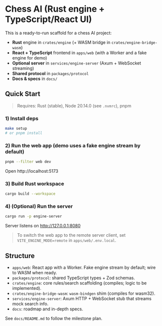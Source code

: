 # Chess AI (Rust engine + TypeScript/React UI)

This is a ready-to-run scaffold for a chess AI project:

- **Rust** engine in `crates/engine` (+ WASM bridge in `crates/engine-bridge-wasm`)
- **React + TypeScript** frontend in `apps/web` (with a Worker and a fake engine for demo)
- **Optional server** in `services/engine-server` (Axum + WebSocket streaming)
- **Shared protocol** in `packages/protocol`
- **Docs & specs** in `docs/`

## Quick Start

> Requires: Rust (stable), Node 20.14.0 (see `.nvmrc`), pnpm

### 1) Install deps

```bash
make setup
# or pnpm install
```

### 2) Run the web app (demo uses a **fake engine** stream by default)

```bash
pnpm --filter web dev
```

Open http://localhost:5173

### 3) Build Rust workspace

```bash
cargo build --workspace
```

### 4) (Optional) Run the server

```bash
cargo run -p engine-server
```

Server listens on http://127.0.0.1:8080

> To switch the web app to the remote server client, set `VITE_ENGINE_MODE=remote` in `apps/web/.env.local`.

## Structure

- `apps/web`: React app with a Worker. Fake engine stream by default; wire to WASM when ready.
- `packages/protocol`: shared TypeScript types + Zod schemas.
- `crates/engine`: core rules/search scaffolding (compiles; logic to be implemented).
- `crates/engine-bridge-wasm`: `wasm-bindgen` shim (compiles for wasm32).
- `services/engine-server`: Axum HTTP + WebSocket stub that streams mock search info.
- `docs`: roadmap and in-depth specs.

See `docs/README.md` to follow the milestone plan.
